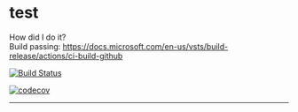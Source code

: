 # test
How did I do it?   
Build passing: https://docs.microsoft.com/en-us/vsts/build-release/actions/ci-build-github   

[![Build Status](https://lsamorim-test.visualstudio.com/_apis/public/build/definitions/fb84aa15-dca6-492a-97eb-ed2d056f91e9/1/badge)](https://lsamorim-test.visualstudio.com/MyFirstProject/_build/index?definitionId=1)   

[![codecov](https://codecov.io/gh/lsamorim/test/branch/master/graph/badge.svg)](https://codecov.io/gh/lsamorim/test)


---   
